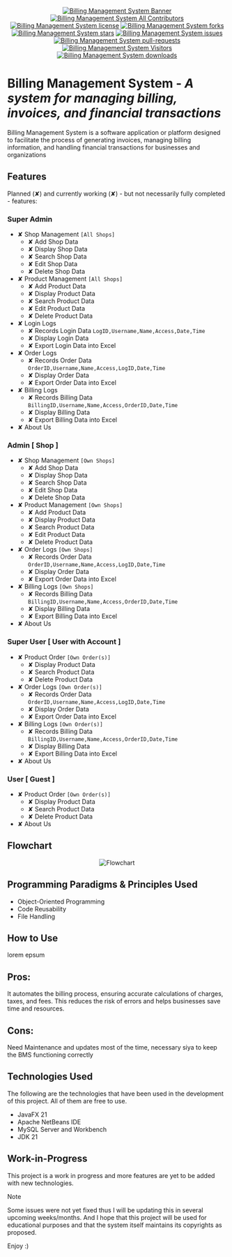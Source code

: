 <p align="center">
  <a href="https://pp-namias.github.io/Billing-Management-System/" target="_blank"><img src="images/banner.png" alt="Billing Management System Banner"/></a>
  <a href="https://github.com/Mon0629/BillingManagementSystem/blob/master/LICENSE" target="_blank"><img src="https://img.shields.io/badge/all_contributors-4-orange.svg?style=flat-square" alt="Billing Management System All Contributors" /></a>
  <a href="https://github.com/Mon0629/BillingManagementSystem/blob/master/LICENSE" target="_blank"><img src="https://img.shields.io/github/license/Mon0629/BillingManagementSystem?style=flat-square" alt="Billing Management System license" /></a>
  <a href="https://github.com/Mon0629/BillingManagementSystem/fork" target="_blank"><img src="https://img.shields.io/github/forks/Mon0629/BillingManagementSystem?style=flat-square" alt="Billing Management System forks"/></a>
  <a href="https://github.com/Mon0629/BillingManagementSystem/stargazers" target="_blank"><img src="https://img.shields.io/github/stars/Mon0629/BillingManagementSystem?style=flat-square" alt="Billing Management System stars"/></a>
  <a href="https://github.com/Mon0629/BillingManagementSystem/issues" target="_blank"><img src="https://img.shields.io/github/issues/Mon0629/BillingManagementSystem?style=flat-square" alt="Billing Management System issues"/></a>
  <a href="https://github.com/Mon0629/BillingManagementSystem/pulls" target="_blank"><img src="https://img.shields.io/github/issues-pr/Mon0629/BillingManagementSystem?style=flat-square" alt="Billing Management System pull-requests"/></a>
  <a href="https://github.com/Mon0629/BillingManagementSystem" target="_blank"><img src="https://visitor-badge.glitch.me/badge?page_id=Mon0629.BillingManagementSystem" alt="Billing Management System Visitors"/></a>
  <a href="https://github.com/Mon0629/BillingManagementSystem/releases" target="_blank"><img src="https://img.shields.io/github/downloads/Mon0629/BillingManagementSystem/total.svg?style=flat-square" alt="Billing Management System downloads"/></a>
</p>

# __Billing Management System__ - _A system for managing billing, invoices, and financial transactions_
Billing Management System is a software application or platform designed to facilitate the process of generating invoices, managing billing information, and handling financial transactions for businesses and organizations

## Features
Planned (✘) and currently working (✘) - but not necessarily fully completed - features:

### Super Admin
  - ✘ Shop Management `[All Shops]`
      - ✘ Add Shop Data
      - ✘ Display Shop Data
      - ✘ Search Shop Data
      - ✘ Edit Shop Data
      - ✘ Delete Shop Data
  - ✘ Product Management `[All Shops]`
      - ✘ Add Product Data
      - ✘ Display Product Data
      - ✘ Search Product Data
      - ✘ Edit Product Data
      - ✘ Delete Product Data
  - ✘ Login Logs
      - ✘ Records Login Data
            `LogID,Username,Name,Access,Date,Time`
      - ✘ Display Login Data
      - ✘ Export Login Data into Excel
  - ✘ Order Logs
      - ✘ Records Order Data
            `OrderID,Username,Name,Access,LogID,Date,Time`
      - ✘ Display Order Data
      - ✘ Export Order Data into Excel
  - ✘ Billing Logs
      - ✘ Records Billing Data
            `BillingID,Username,Name,Access,OrderID,Date,Time`
      - ✘ Display Billing Data
      - ✘ Export Billing Data into Excel
  - ✘ About Us



### Admin [ Shop ]
  - ✘ Shop Management `[Own Shops]`
      - ✘ Add Shop Data
      - ✘ Display Shop Data
      - ✘ Search Shop Data
      - ✘ Edit Shop Data
      - ✘ Delete Shop Data
  - ✘ Product Management `[Own Shops]`
      - ✘ Add Product Data
      - ✘ Display Product Data
      - ✘ Search Product Data
      - ✘ Edit Product Data
      - ✘ Delete Product Data
  - ✘ Order Logs `[Own Shops]`
      - ✘ Records Order Data
            `OrderID,Username,Name,Access,LogID,Date,Time`
      - ✘ Display Order Data
      - ✘ Export Order Data into Excel
  - ✘ Billing Logs `[Own Shops]`
      - ✘ Records Billing Data
            `BillingID,Username,Name,Access,OrderID,Date,Time`
      - ✘ Display Billing Data
      - ✘ Export Billing Data into Excel
  - ✘ About Us



### Super User [ User with Account ]
  - ✘ Product Order `[Own Order(s)]`
      - ✘ Display Product Data
      - ✘ Search Product Data
      - ✘ Delete Product Data
  - ✘ Order Logs `[Own Order(s)]`
      - ✘ Records Order Data
            `OrderID,Username,Name,Access,LogID,Date,Time`
      - ✘ Display Order Data
      - ✘ Export Order Data into Excel
  - ✘ Billing Logs `[Own Order(s)]`
      - ✘ Records Billing Data
            `BillingID,Username,Name,Access,OrderID,Date,Time`
      - ✘ Display Billing Data
      - ✘ Export Billing Data into Excel
  - ✘ About Us

### User [ Guest ]
  - ✘ Product Order `[Own Order(s)]`
      - ✘ Display Product Data
      - ✘ Search Product Data
      - ✘ Delete Product Data
  - ✘ About Us


## Flowchart
<p align="center">
<img src="images/Flowchart.png" alt="Flowchart">
</p>

## Programming Paradigms & Principles Used
  - Object-Oriented Programming
  - Code Reusability
  - File Handling

## How to Use
lorem epsum 

## Pros: 
It automates the billing process, ensuring accurate calculations of charges, taxes, and fees. This reduces the risk of errors and helps businesses save time and resources. 

## Cons: 
Need Maintenance and updates most of the time, necessary siya to keep the BMS functioning correctly

## Technologies Used
The following are the technologies that have been used in the development of this project. All of them are free to use.
- JavaFX 21
- Apache NetBeans IDE 
- MySQL Server and Workbench
- JDK 21

## Work-in-Progress
This project is a work in progress and more features are yet to be added with new technologies.


> [!NOTE]  
> Some issues were not yet fixed thus I will be updating this in several upcoming weeks/months. And I hope that this project will be used for educational purposes and that the system itself maintains its copyrights as proposed.

Enjoy :)
